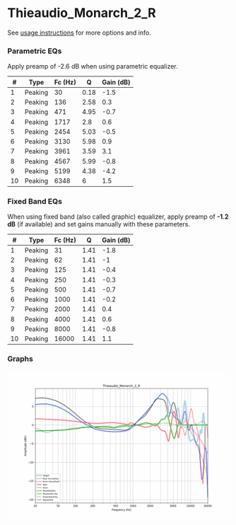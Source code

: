 # Thieaudio_Monarch_2_R
See [usage instructions](https://github.com/jaakkopasanen/AutoEq#usage) for more options and info.

### Parametric EQs
Apply preamp of -2.6 dB when using parametric equalizer.

|   # | Type    |   Fc (Hz) |    Q |   Gain (dB) |
|-----|---------|-----------|------|-------------|
|   1 | Peaking |        30 | 0.18 |        -1.5 |
|   2 | Peaking |       136 | 2.58 |         0.3 |
|   3 | Peaking |       471 | 4.95 |        -0.7 |
|   4 | Peaking |      1717 | 2.8  |         0.6 |
|   5 | Peaking |      2454 | 5.03 |        -0.5 |
|   6 | Peaking |      3130 | 5.98 |         0.9 |
|   7 | Peaking |      3961 | 3.59 |         3.1 |
|   8 | Peaking |      4567 | 5.99 |        -0.8 |
|   9 | Peaking |      5199 | 4.38 |        -4.2 |
|  10 | Peaking |      6348 | 6    |         1.5 |

### Fixed Band EQs
When using fixed band (also called graphic) equalizer, apply preamp of **-1.2 dB** (if available) and set gains manually with these parameters.

|   # | Type    |   Fc (Hz) |    Q |   Gain (dB) |
|-----|---------|-----------|------|-------------|
|   1 | Peaking |        31 | 1.41 |        -1.8 |
|   2 | Peaking |        62 | 1.41 |        -1   |
|   3 | Peaking |       125 | 1.41 |        -0.4 |
|   4 | Peaking |       250 | 1.41 |        -0.3 |
|   5 | Peaking |       500 | 1.41 |        -0.7 |
|   6 | Peaking |      1000 | 1.41 |        -0.2 |
|   7 | Peaking |      2000 | 1.41 |         0.4 |
|   8 | Peaking |      4000 | 1.41 |         0.6 |
|   9 | Peaking |      8000 | 1.41 |        -0.8 |
|  10 | Peaking |     16000 | 1.41 |         1.1 |

### Graphs
![](./Thieaudio_Monarch_2_R.png)
